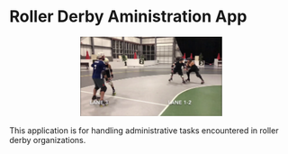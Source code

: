 # Roller Derby Aministration App

<p align="center"><img src="https://github.com/rubiculite/derby_admin/blob/master/pics/derby_admin.png" width="50%"></p>

This application is for handling administrative tasks encountered in roller derby organizations.
